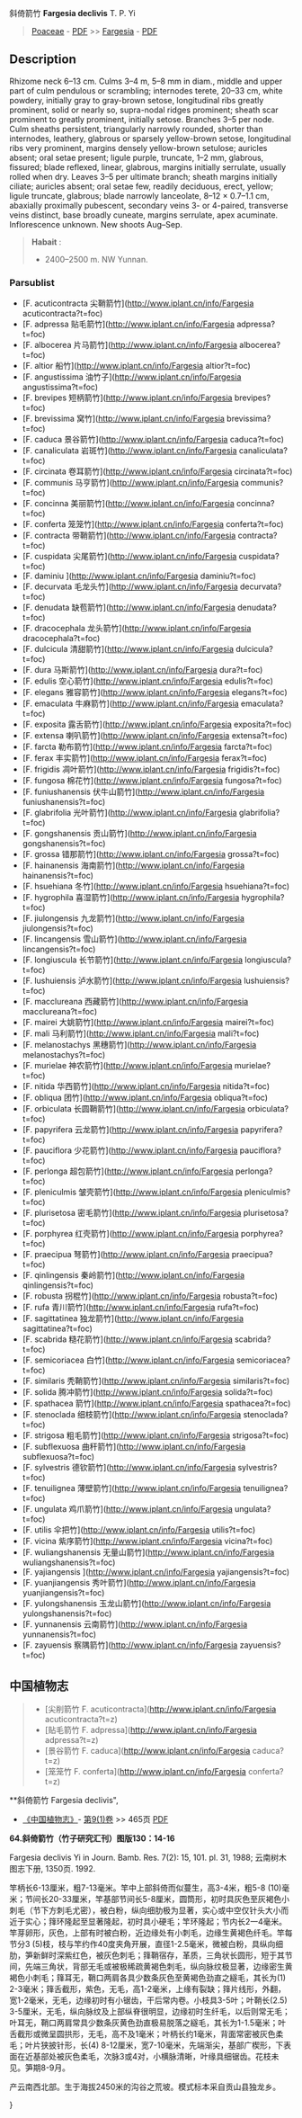 斜倚箭竹 **Fargesia declivis** T. P. Yi

> [Poaceae](http://www.iplant.cn/info/Poaceae?t=foc) - [PDF](http://www.iplant.cn/foc/pdf/Poaceae.pdf) >> [Fargesia](http://www.iplant.cn/info/Fargesia?t=foc) - [PDF](http://www.iplant.cn/foc/pdf/Fargesia.pdf)

## Description

Rhizome neck 6–13 cm. Culms 3–4 m, 5–8 mm in diam., middle and upper part of culm pendulous or scrambling; internodes terete, 20–33 cm, white powdery, initially gray to gray-brown setose, longitudinal ribs greatly prominent, solid or nearly so, supra-nodal ridges prominent; sheath scar prominent to greatly prominent, initially setose. Branches 3–5 per node. Culm sheaths persistent, triangularly narrowly rounded, shorter than internodes, leathery, glabrous or sparsely yellow-brown setose, longitudinal ribs very prominent, margins densely yellow-brown setulose; auricles absent; oral setae present; ligule purple, truncate, 1–2 mm, glabrous, fissured; blade reflexed, linear, glabrous, margins initially serrulate, usually rolled when dry. Leaves 3–5 per ultimate branch; sheath margins initially ciliate; auricles absent; oral setae few, readily deciduous, erect, yellow; ligule truncate, glabrous; blade narrowly lanceolate, 8–12 × 0.7–1.1 cm, abaxially proximally pubescent, secondary veins 3- or 4-paired, transverse veins distinct, base broadly cuneate, margins serrulate, apex acuminate. Inflorescence unknown. New shoots Aug–Sep.


> **Habait** : 
>* 2400–2500 m. NW Yunnan.



### Parsublist

* [F.  acuticontracta  尖鞘箭竹](http://www.iplant.cn/info/Fargesia acuticontracta?t=foc)
* [F.  adpressa  贴毛箭竹](http://www.iplant.cn/info/Fargesia adpressa?t=foc)
* [F.  albocerea  片马箭竹](http://www.iplant.cn/info/Fargesia albocerea?t=foc)
* [F.  altior  船竹](http://www.iplant.cn/info/Fargesia altior?t=foc)
* [F.  angustissima  油竹子](http://www.iplant.cn/info/Fargesia angustissima?t=foc)
* [F.  brevipes  短柄箭竹](http://www.iplant.cn/info/Fargesia brevipes?t=foc)
* [F.  brevissima  窝竹](http://www.iplant.cn/info/Fargesia brevissima?t=foc)
* [F.  caduca  景谷箭竹](http://www.iplant.cn/info/Fargesia caduca?t=foc)
* [F.  canaliculata  岩斑竹](http://www.iplant.cn/info/Fargesia canaliculata?t=foc)
* [F.  circinata  卷耳箭竹](http://www.iplant.cn/info/Fargesia circinata?t=foc)
* [F.  communis  马亨箭竹](http://www.iplant.cn/info/Fargesia communis?t=foc)
* [F.  concinna  美丽箭竹](http://www.iplant.cn/info/Fargesia concinna?t=foc)
* [F.  conferta  笼笼竹](http://www.iplant.cn/info/Fargesia conferta?t=foc)
* [F.  contracta  带鞘箭竹](http://www.iplant.cn/info/Fargesia contracta?t=foc)
* [F.  cuspidata  尖尾箭竹](http://www.iplant.cn/info/Fargesia cuspidata?t=foc)
* [F.  daminiu  ](http://www.iplant.cn/info/Fargesia daminiu?t=foc)
* [F.  decurvata  毛龙头竹](http://www.iplant.cn/info/Fargesia decurvata?t=foc)
* [F.  denudata  缺苞箭竹](http://www.iplant.cn/info/Fargesia denudata?t=foc)
* [F.  dracocephala  龙头箭竹](http://www.iplant.cn/info/Fargesia dracocephala?t=foc)
* [F.  dulcicula  清甜箭竹](http://www.iplant.cn/info/Fargesia dulcicula?t=foc)
* [F.  dura  马斯箭竹](http://www.iplant.cn/info/Fargesia dura?t=foc)
* [F.  edulis  空心箭竹](http://www.iplant.cn/info/Fargesia edulis?t=foc)
* [F.  elegans  雅容箭竹](http://www.iplant.cn/info/Fargesia elegans?t=foc)
* [F.  emaculata  牛麻箭竹](http://www.iplant.cn/info/Fargesia emaculata?t=foc)
* [F.  exposita  露舌箭竹](http://www.iplant.cn/info/Fargesia exposita?t=foc)
* [F.  extensa  喇叭箭竹](http://www.iplant.cn/info/Fargesia extensa?t=foc)
* [F.  farcta  勒布箭竹](http://www.iplant.cn/info/Fargesia farcta?t=foc)
* [F.  ferax  丰实箭竹](http://www.iplant.cn/info/Fargesia ferax?t=foc)
* [F.  frigidis  凋叶箭竹](http://www.iplant.cn/info/Fargesia frigidis?t=foc)
* [F.  fungosa  棉花竹](http://www.iplant.cn/info/Fargesia fungosa?t=foc)
* [F.  funiushanensis  伏牛山箭竹](http://www.iplant.cn/info/Fargesia funiushanensis?t=foc)
* [F.  glabrifolia  光叶箭竹](http://www.iplant.cn/info/Fargesia glabrifolia?t=foc)
* [F.  gongshanensis  贡山箭竹](http://www.iplant.cn/info/Fargesia gongshanensis?t=foc)
* [F.  grossa  错那箭竹](http://www.iplant.cn/info/Fargesia grossa?t=foc)
* [F.  hainanensis  海南箭竹](http://www.iplant.cn/info/Fargesia hainanensis?t=foc)
* [F.  hsuehiana  冬竹](http://www.iplant.cn/info/Fargesia hsuehiana?t=foc)
* [F.  hygrophila  喜湿箭竹](http://www.iplant.cn/info/Fargesia hygrophila?t=foc)
* [F.  jiulongensis  九龙箭竹](http://www.iplant.cn/info/Fargesia jiulongensis?t=foc)
* [F.  lincangensis  雪山箭竹](http://www.iplant.cn/info/Fargesia lincangensis?t=foc)
* [F.  longiuscula  长节箭竹](http://www.iplant.cn/info/Fargesia longiuscula?t=foc)
* [F.  lushuiensis  泸水箭竹](http://www.iplant.cn/info/Fargesia lushuiensis?t=foc)
* [F.  macclureana  西藏箭竹](http://www.iplant.cn/info/Fargesia macclureana?t=foc)
* [F.  mairei  大姚箭竹](http://www.iplant.cn/info/Fargesia mairei?t=foc)
* [F.  mali  马利箭竹](http://www.iplant.cn/info/Fargesia mali?t=foc)
* [F.  melanostachys  黑穗箭竹](http://www.iplant.cn/info/Fargesia melanostachys?t=foc)
* [F.  murielae  神农箭竹](http://www.iplant.cn/info/Fargesia murielae?t=foc)
* [F.  nitida  华西箭竹](http://www.iplant.cn/info/Fargesia nitida?t=foc)
* [F.  obliqua  团竹](http://www.iplant.cn/info/Fargesia obliqua?t=foc)
* [F.  orbiculata  长圆鞘箭竹](http://www.iplant.cn/info/Fargesia orbiculata?t=foc)
* [F.  papyrifera  云龙箭竹](http://www.iplant.cn/info/Fargesia papyrifera?t=foc)
* [F.  pauciflora  少花箭竹](http://www.iplant.cn/info/Fargesia pauciflora?t=foc)
* [F.  perlonga  超包箭竹](http://www.iplant.cn/info/Fargesia perlonga?t=foc)
* [F.  pleniculmis  皱壳箭竹](http://www.iplant.cn/info/Fargesia pleniculmis?t=foc)
* [F.  plurisetosa  密毛箭竹](http://www.iplant.cn/info/Fargesia plurisetosa?t=foc)
* [F.  porphyrea  红壳箭竹](http://www.iplant.cn/info/Fargesia porphyrea?t=foc)
* [F.  praecipua  弩箭竹](http://www.iplant.cn/info/Fargesia praecipua?t=foc)
* [F.  qinlingensis  秦岭箭竹](http://www.iplant.cn/info/Fargesia qinlingensis?t=foc)
* [F.  robusta  拐棍竹](http://www.iplant.cn/info/Fargesia robusta?t=foc)
* [F.  rufa  青川箭竹](http://www.iplant.cn/info/Fargesia rufa?t=foc)
* [F.  sagittatinea  独龙箭竹](http://www.iplant.cn/info/Fargesia sagittatinea?t=foc)
* [F.  scabrida  糙花箭竹](http://www.iplant.cn/info/Fargesia scabrida?t=foc)
* [F.  semicoriacea  白竹](http://www.iplant.cn/info/Fargesia semicoriacea?t=foc)
* [F.  similaris  秃鞘箭竹](http://www.iplant.cn/info/Fargesia similaris?t=foc)
* [F.  solida  腾冲箭竹](http://www.iplant.cn/info/Fargesia solida?t=foc)
* [F.  spathacea  箭竹](http://www.iplant.cn/info/Fargesia spathacea?t=foc)
* [F.  stenoclada  细枝箭竹](http://www.iplant.cn/info/Fargesia stenoclada?t=foc)
* [F.  strigosa  粗毛箭竹](http://www.iplant.cn/info/Fargesia strigosa?t=foc)
* [F.  subflexuosa  曲秆箭竹](http://www.iplant.cn/info/Fargesia subflexuosa?t=foc)
* [F.  sylvestris  德钦箭竹](http://www.iplant.cn/info/Fargesia sylvestris?t=foc)
* [F.  tenuilignea  薄壁箭竹](http://www.iplant.cn/info/Fargesia tenuilignea?t=foc)
* [F.  ungulata  鸡爪箭竹](http://www.iplant.cn/info/Fargesia ungulata?t=foc)
* [F.  utilis  伞把竹](http://www.iplant.cn/info/Fargesia utilis?t=foc)
* [F.  vicina  紫序箭竹](http://www.iplant.cn/info/Fargesia vicina?t=foc)
* [F.  wuliangshanensis  无量山箭竹](http://www.iplant.cn/info/Fargesia wuliangshanensis?t=foc)
* [F.  yajiangensis  ](http://www.iplant.cn/info/Fargesia yajiangensis?t=foc)
* [F.  yuanjiangensis  秀叶箭竹](http://www.iplant.cn/info/Fargesia yuanjiangensis?t=foc)
* [F.  yulongshanensis  玉龙山箭竹](http://www.iplant.cn/info/Fargesia yulongshanensis?t=foc)
* [F.  yunnanensis  云南箭竹](http://www.iplant.cn/info/Fargesia yunnanensis?t=foc)
* [F.  zayuensis  察隅箭竹](http://www.iplant.cn/info/Fargesia zayuensis?t=foc)


## 中国植物志

> * [尖削箭竹  F.  acuticontracta](http://www.iplant.cn/info/Fargesia acuticontracta?t=z)
> * [贴毛箭竹  F.  adpressa](http://www.iplant.cn/info/Fargesia adpressa?t=z)
> * [景谷箭竹  F.  caduca](http://www.iplant.cn/info/Fargesia caduca?t=z)
> * [笼笼竹  F.  conferta](http://www.iplant.cn/info/Fargesia conferta?t=z)


**斜倚箭竹 Fargesia declivis",



* [《中国植物志》](http://www.iplant.cn/frps)- [第9(1)卷](http://www.iplant.cn/frps/vol/9(1)) >> 465页 [PDF](http://www.iplant.cn/frps/pdf/9(1)/465.pdf)


**64.斜倚箭竹（竹子研究汇刊）图版130：14-16**

Fargesia declivis Yi in Journ. Bamb. Res. 7(2): 15, 101. pl. 31, 1988; 云南树木图志下册, 1350页. 1992.

竿柄长6-13厘米，粗7-13毫米。竿中上部斜倚而似蔓生，高3-4米，粗5-8 (10)毫米；节间长20-33厘米，竿基部节间长5-8厘米，圆筒形，初时具灰色至灰褐色小刺毛（节下方刺毛尤密），被白粉，纵向细肋极为显著，实心或中空仅针头大小而近于实心；箨环隆起至显著隆起，初时具小硬毛；竿环隆起；节内长2一4毫米。竿芽卵形，灰色，上部有时被白粉，近边缘处有小刺毛，边缘生黄褐色纤毛。竿每节分3 (5)枝，枝与竿约作40度夹角开展，直径1-2.5毫米，微被白粉，具纵向细肋，笋新鲜时深紫红色，被灰色刺毛；箨鞘宿存，革质，三角状长圆形，短于其节间，先端三角状，背部无毛或被极稀疏黄褐色刺毛，纵向脉纹极显著，边缘密生黄褐色小刺毛；箨耳无，鞘口两肩各具少数条灰色至黄褐色劲直之繸毛，其长为(1) 2-3毫米；箨舌截形，紫色，无毛，高1-2毫米，上缘有裂缺；箨片线形，外翻，宽1-2毫米，无毛，边缘初时有小锯齿，干后常内卷。小枝具3-5叶；叶鞘长(2.5) 3-5厘米，无毛，纵向脉纹及上部纵脊很明显，边缘初时生纤毛，以后则常无毛；叶耳无，鞘口两肩常具少数条灰黄色劲直极易脱落之繸毛，其长为1-1.5毫米；叶舌截形或微呈圆拱形，无毛，高不及1毫米；叶柄长约1毫米，背面常密被灰色柔毛；叶片狭披针形，长(4) 8-12厘米，宽7-10毫米，先端渐尖，基部广楔形，下表面在近基部处被灰色柔毛，次脉3或4对，小横脉清晰，叶缘具细锯齿。花枝未见。笋期8-9月。

产云南西北部。生于海拔2450米的沟谷之荒坡。模式标本采自贡山县独龙乡。



}